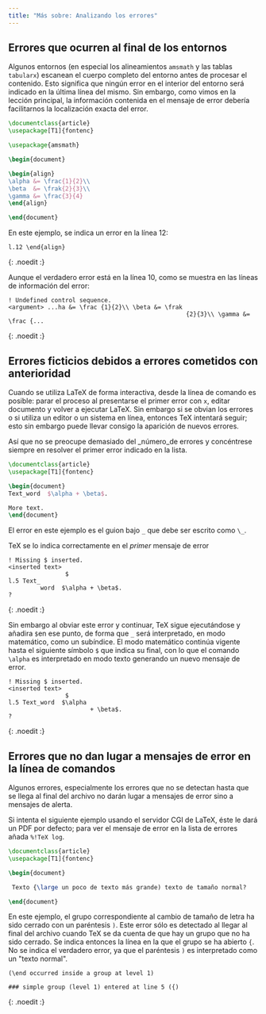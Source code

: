 ```yaml
---
title: "Más sobre: Analizando los errores"
---
```


## Errores que ocurren al final de los entornos

Algunos entornos (en especial los alineamientos `amsmath` y las tablas `tabularx`)
escanean el cuerpo completo del entorno antes de procesar el contenido. Esto significa que
ningún error en el interior del entorno será indicado en la última línea del mismo. Sin embargo,
como vimos en la lección principal, la información contenida en el mensaje de error debería facilitarnos
la localización exacta del error.

```latex
\documentclass{article}
\usepackage[T1]{fontenc}

\usepackage{amsmath}

\begin{document}

\begin{align}
\alpha &= \frac{1}{2}\\
\beta  &= \frak{2}{3}\\
\gamma &= \frac{3}{4} 
\end{align}

\end{document}
```

En este ejemplo, se indica un error en la línea 12:

```
l.12 \end{align}
```
{: .noedit :}

Aunque el verdadero error está en la línea 10, como se muestra en las líneas
de información del error:

```
! Undefined control sequence.
<argument> ...ha &= \frac {1}{2}\\ \beta &= \frak 
                                                  {2}{3}\\ \gamma &= \frac {...
```
{: .noedit :}


## Errores ficticios debidos a errores cometidos con anterioridad

Cuando se utiliza LaTeX de forma interactiva, desde la línea de comando
es posible: parar el proceso al presentarse el primer error con `x`, editar
documento y volver a ejecutar LaTeX. Sin embargo si se obvian los errores o
si utiliza un editor o un sistema en línea, entonces TeX intentará seguir; esto
sin embargo puede llevar consigo la aparición de nuevos errores.

Así que no se preocupe demasiado del _número_de errores y concéntrese siempre
en resolver el primer error indicado en la lista.

```latex
\documentclass{article}
\usepackage[T1]{fontenc}

\begin{document}
Text_word  $\alpha + \beta$.

More text.
\end{document}
```

El error en este ejemplo es el guion bajo `_` que debe ser escrito como `\_`.

TeX se lo indica correctamente en el _primer_ mensaje de error

```
! Missing $ inserted.
<inserted text> 
                $
l.5 Text_
         word  $\alpha + \beta$.
?
```
{: .noedit :}

Sin embargo al obviar este error y continuar, TeX sigue ejecutándose y 
añadira `$`en ese punto, de forma que `_` será interpretado, en modo matemático, como
un subíndice. El modo matemático continúa vigente hasta el siguiente símbolo `$` que indica
su final, con lo que el comando `\alpha` es interpretado en modo texto generando un nuevo 
mensaje de error.

```
! Missing $ inserted.
<inserted text> 
                $
l.5 Text_word  $\alpha
                       + \beta$.
? 
```
{: .noedit :}


## Errores que no dan lugar a mensajes de error en la línea de comandos

Algunos errores, especialmente los errores que no se detectan hasta que se llega al final
del archivo no darán lugar a mensajes de error sino a mensajes de alerta.

Si intenta el siguiente ejemplo usando el servidor CGI de LaTeX, éste le dará un PDF por defecto;
para ver el mensaje de error en la lista de errores añada `%!TeX log`.

```latex
\documentclass{article}
\usepackage[T1]{fontenc}

\begin{document}

 Texto {\large un poco de texto más grande) texto de tamaño normal?

\end{document}
```

En este ejemplo, el grupo correspondiente al cambio de tamaño de letra ha sido cerrado
con un paréntesis `)`. Este error sólo es detectado al llegar al final del archivo
cuando TeX se da cuenta de que hay un grupo que no ha sido cerrado. Se indica entonces
la línea en la que el grupo se ha abierto `{`. No se indica el verdadero error, ya que
el paréntesis `)` es interpretado como un "texto normal".
```
(\end occurred inside a group at level 1)

### simple group (level 1) entered at line 5 ({)
```
{: .noedit :}


<script>
  window.addEventListener('load', function(){
      if(editors['pre0'] != null) editors['pre0'].moveCursorTo(8, 15, false);
      if(editors['pre3'] != null) editors['pre3'].moveCursorTo(3, 5, false);
      if(editors['pre6'] != null) editors['pre6'].moveCursorTo(4, 30, false);
  }, false);
</script>

